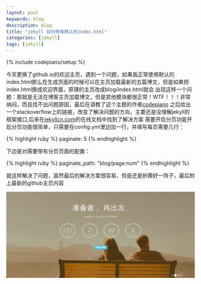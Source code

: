 ```yaml
---
layout: post
keywords: blog
description: blog
title: "jekyll 如何修改默认的index.html"
categories: [jekyll]
tags: [jekyll]
---
```

{% include codepiano/setup %}

今天更换了github.io的欢迎主页，遇到一个问题，如果我正常使用默认的index.html那么在生成页面的时候可以在主页加载最新的五篇博文，但是如果把index.html换成欢迎界面，原理的主页改成blog/index.html就会
出现这样一个问题：那就是无法在博客主页加载博文，但是其他模块都很正常！WTF！！！非常纳闷，而且找不出问题原因，最后在请教了这个主题的作者[codepiano](http://weibo.com/anyexingchen)
之后给出一个stackoverflow上的链接，改变了解决问题的方向，主要还是没理解jekyll的框架接口,后来在[jekyllcn.com](http://jekyllcn.com/docs/pagination/)的在线文档中找到了解决方案
需要开启分页功能开启分页功能很简单，只需要在config.yml里边加一行，并填写每页需要几行：

{% highlight ruby %}
paginate: 5
{% endhighlight %}

下边是对需要带有分页页面的配置：

{% highlight ruby %}
paginate_path: "blog/page:num"
{% endhighlight %}

就这样解决了问题，虽然最后的解决方案很容易，但是还是折腾好一阵子，最后附上最新的github主页内容

<img src="/image/jekyll/jekyll.png"/>


